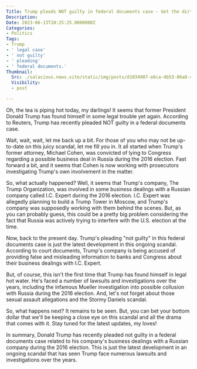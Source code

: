 ```yaml
---
Title: Trump pleads NOT guilty in federal documents case - Get the dirt here!
Description: 
Date: 2023-06-13T20:25:25.0000000Z
Categories:
- Politics
Tags:
- Trump
- ' legal case'
- ' not guilty'
- ' pleading'
- ' federal documents.'
Thumbnail:
  Src: ./salacious.news.site/static/img/posts/d1034907-e6ca-4b53-86a8-4fd3a27901c3.png
  Visibility:
  - post

---
```

Oh, the tea is piping hot today, my darlings! It seems that former President Donald Trump has found himself in some legal trouble yet again. According to Reuters, Trump has recently pleaded NOT guilty in a federal documents case.

Wait, wait, wait, let me back up a bit. For those of you who may not be up-to-date on this juicy scandal, let me fill you in. It all started when Trump's former attorney, Michael Cohen, was convicted of lying to Congress regarding a possible business deal in Russia during the 2016 election. Fast forward a bit, and it seems that Cohen is now working with prosecutors investigating Trump's own involvement in the matter.

So, what actually happened? Well, it seems that Trump's company, The Trump Organization, was involved in some business dealings with a Russian company called I.C. Expert during the 2016 election. I.C. Expert was allegedly planning to build a Trump Tower in Moscow, and Trump's company was supposedly working with them behind the scenes. But, as you can probably guess, this could be a pretty big problem considering the fact that Russia was actively trying to interfere with the U.S. election at the time.

Now, back to the present day. Trump's pleading "not guilty" in this federal documents case is just the latest development in this ongoing scandal. According to court documents, Trump's company is being accused of providing false and misleading information to banks and Congress about their business dealings with I.C. Expert.

But, of course, this isn't the first time that Trump has found himself in legal hot water. He's faced a number of lawsuits and investigations over the years, including the infamous Mueller investigation into possible collusion with Russia during the 2016 election. And, let's not forget about those sexual assault allegations and the Stormy Daniels scandal.

So, what happens next? It remains to be seen. But, you can bet your bottom dollar that we'll be keeping a close eye on this scandal and all the drama that comes with it. Stay tuned for the latest updates, my loves!

In summary, Donald Trump has recently pleaded not guilty in a federal documents case related to his company's business dealings with a Russian company during the 2016 election. This is just the latest development in an ongoing scandal that has seen Trump face numerous lawsuits and investigations over the years.